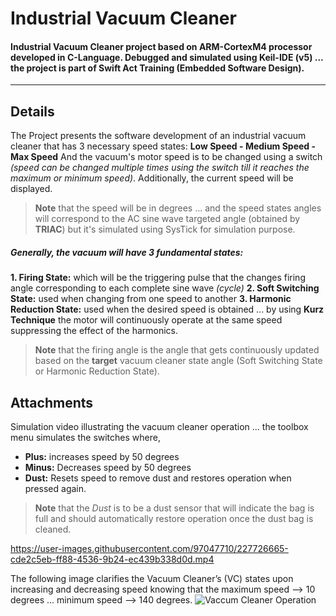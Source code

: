 # **Industrial Vacuum Cleaner**
#### Industrial Vacuum Cleaner project based on ARM-CortexM4 processor developed in C-Language. Debugged and simulated using Keil-IDE (v5) ... the project is part of Swift Act Training (Embedded Software Design).
---
## **Details**
The Project presents the software development of an industrial vacuum cleaner that has 3 necessary speed states:
**Low Speed - Medium Speed - Max Speed**
And the vacuum's motor speed is to be changed using a switch _(speed can be changed multiple times using the switch till it reaches the maximum or minimum speed)_. Additionally, the current speed will be displayed.
>__Note__ that the speed will be in degrees ... and the speed states angles will correspond to the AC sine wave targeted angle (obtained by **TRIAC**) but it's simulated using SysTick for simulation purpose.
##### Generally, the vacuum will have 3 fundamental states:
**1. Firing State:** which will be the triggering pulse that the changes firing angle corresponding to each complete sine wave _(cycle)_
**2. Soft Switching State:** used when changing from one speed to another
**3. Harmonic Reduction State:** used when the desired speed is obtained ... by using **Kurz Technique** the motor will continuously operate at the same speed suppressing the effect of the harmonics.
>__Note__ that the firing angle is the angle that gets continuously updated based on the __target__ vacuum cleaner state angle (Soft Switching State or Harmonic Reduction State).

## **Attachments**
Simulation video illustrating the vacuum cleaner operation ... the toolbox menu simulates the switches where,
* **Plus:** increases speed by 50 degrees
* **Minus:** Decreases speed by 50 degrees
* **Dust:** Resets speed to remove dust and restores operation when pressed again.

>__Note__ that the _Dust_ is to be a dust sensor that will indicate the bag is full and should automatically restore operation once the dust bag is cleaned.

https://user-images.githubusercontent.com/97047710/227726665-cde2c5eb-ff88-4536-9b24-ec439b338d0d.mp4

The following image clarifies the Vacuum Cleaner’s (VC) states upon increasing and decreasing speed knowing that the maximum speed --> 10 degrees ... minimum speed --> 140 degrees.
![Vaccum Cleaner Operation](https://user-images.githubusercontent.com/97047710/227731740-776c656f-5126-4068-ad10-ca0602d20b65.png)
